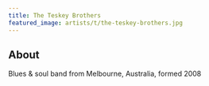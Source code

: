 ```yaml
---
title: The Teskey Brothers
featured_image: artists/t/the-teskey-brothers.jpg
---
```

## About

Blues & soul band from Melbourne, Australia, formed 2008 
